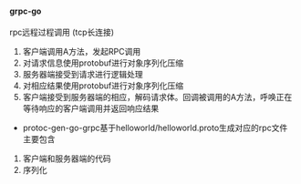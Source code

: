 #### grpc-go
rpc远程过程调用 (tcp长连接)
1. 客户端调用A方法，发起RPC调用
2. 对请求信息使用protobuf进行对象序列化压缩
3. 服务器端接受到请求进行逻辑处理
4. 对相应结果使用protobuf进行对象序列化压缩
5. 客户端接受到服务器端的相应，解码请求体。回调被调用的A方法，呼唤正在等待响应的客户端调用并返回响应结果

- protoc-gen-go-grpc基于helloworld/helloworld.proto生成对应的rpc文件
主要包含
1. 客户端和服务器端的代码
2. 序列化